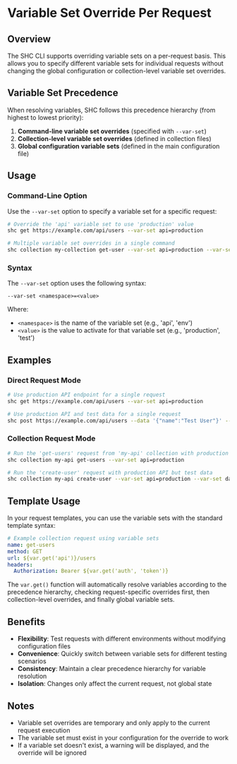 # Variable Set Override Per Request

## Overview

The SHC CLI supports overriding variable sets on a per-request basis. This allows you to specify different variable sets for individual requests without changing the global configuration or collection-level variable set overrides.

## Variable Set Precedence

When resolving variables, SHC follows this precedence hierarchy (from highest to lowest priority):

1. **Command-line variable set overrides** (specified with `--var-set`)
2. **Collection-level variable set overrides** (defined in collection files)
3. **Global configuration variable sets** (defined in the main configuration file)

## Usage

### Command-Line Option

Use the `--var-set` option to specify a variable set for a specific request:

```bash
# Override the 'api' variable set to use 'production' value
shc get https://example.com/api/users --var-set api=production

# Multiple variable set overrides in a single command
shc collection my-collection get-user --var-set api=production --var-set env=test
```

### Syntax

The `--var-set` option uses the following syntax:

```
--var-set <namespace>=<value>
```

Where:
- `<namespace>` is the name of the variable set (e.g., 'api', 'env')
- `<value>` is the value to activate for that variable set (e.g., 'production', 'test')

## Examples

### Direct Request Mode

```bash
# Use production API endpoint for a single request
shc get https://example.com/api/users --var-set api=production

# Use production API and test data for a single request
shc post https://example.com/api/users --data '{"name":"Test User"}' --var-set api=production --var-set data=test
```

### Collection Request Mode

```bash
# Run the 'get-users' request from 'my-api' collection with production API
shc collection my-api get-users --var-set api=production

# Run the 'create-user' request with production API but test data
shc collection my-api create-user --var-set api=production --var-set data=test
```

## Template Usage

In your request templates, you can use the variable sets with the standard template syntax:

```yaml
# Example collection request using variable sets
name: get-users
method: GET
url: ${var.get('api')}/users
headers:
  Authorization: Bearer ${var.get('auth', 'token')}
```

The `var.get()` function will automatically resolve variables according to the precedence hierarchy, checking request-specific overrides first, then collection-level overrides, and finally global variable sets.

## Benefits

- **Flexibility**: Test requests with different environments without modifying configuration files
- **Convenience**: Quickly switch between variable sets for different testing scenarios
- **Consistency**: Maintain a clear precedence hierarchy for variable resolution
- **Isolation**: Changes only affect the current request, not global state

## Notes

- Variable set overrides are temporary and only apply to the current request execution
- The variable set must exist in your configuration for the override to work
- If a variable set doesn't exist, a warning will be displayed, and the override will be ignored
